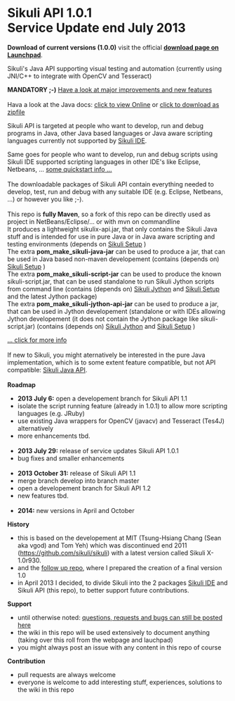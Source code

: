 Sikuli API 1.0.1 <br />Service Update end July 2013
===========

**Download of current versions (1.0.0)** visit the official [**download page on Launchpad**](https://launchpad.net/sikuli/+download).<br />

Sikuli's Java API supporting visual testing and automation (currently using JNI/C++ to integrate with OpenCV and Tesseract)

**MANDATORY ;-)** [Have a look at major improvements and new features](https://github.com/RaiMan/SikuliX-API/wiki/Release-Notes-API)
<br /><br />
Hava a look at the Java docs: 
[click to view Online](https://dl.dropboxusercontent.com/u/42895525/SikuliX/SikuliX-API-JavaDocs/index.html)
 or [click to download as zipfile](https://dl.dropboxusercontent.com/u/42895525/SikuliX/SikuliX-API-JavaDocs.zip)


Sikuli API is targeted at people who want to develop, run and debug programs in Java, other Java based languages or Java aware scripting languages currently not supported by [Sikuli IDE](https://github.com/RaiMan/SikuliX-IDE).

Same goes for people who want to develop, run and debug scripts using Sikuli IDE supported scripting languages in other IDE's like Eclipse, Netbeans, ... [some quickstart info ...](https://github.com/RaiMan/SikuliX-API/wiki/Usage-in-Java-programming)
<br /><br />
The downloadable packages of Sikuli API contain everything needed to develop, test, run and debug with any suitable IDE (e.g. Eclipse, Netbeans, ...) or however you like ;-).
<br /><br />
This repo is **fully Maven**, so a fork of this repo can be directly used as project in NetBeans/Eclipse/... or with mvn on commandline<br /> 
It produces a lightweight sikulix-api.jar, that only contains the Sikuli Java stuff and is intended for use in pure Java or in Java aware scripting and testing environments (depends on [Sikuli Setup](https://github.com/RaiMan/SikuliX-Setup) )<br />
The extra **pom_make_sikuli-java-jar** can be used to produce a jar, that can be used in Java based non-maven developement  (contains (depends on) [Sikuli Setup](https://github.com/RaiMan/SikuliX-Setup) )<br />
The extra **pom_make_sikuli-script-jar** can be used to produce the known sikuli-script.jar, that can be used standalone to run Sikuli Jython scripts from command line (contains (depends on) [Sikuli Jython](https://github.com/RaiMan/SikuliX-Jython) and [Sikuli Setup](https://github.com/RaiMan/SikuliX-Setup) and the latest Jython package)<br />
The extra **pom_make_sikuli-jython-api-jar** can be used to produce a jar, that can be used in Jython developement (standalone or with IDEs allowing Jython developement (it does not contain the Jython package like sikuli-script.jar) (contains (depends on) [Sikuli Jython](https://github.com/RaiMan/SikuliX-Jython) and [Sikuli Setup](https://github.com/RaiMan/SikuliX-Setup) )<br />

[... click for more info](https://github.com/RaiMan/SikuliX-API/wiki/Maven-support)<br /><br />
If new to Sikuli, you might aternatively be interested in the pure Java implementation, which is to some extent feature compatible, but not API compatible: [Sikuli Java API](http://code.google.com/p/sikuli-api).
<br /><br />
**Roadmap**
 - **2013 July 6:** open a developement branch for Sikuli API 1.1
  - isolate the script running feature (already in 1.0.1) to allow more scripting languages (e.g. JRuby)
  - use existing Java wrappers for OpenCV (javacv) and Tesseract (Tes4J) alternatively
  - more enhancements tbd.
<br /><br />
 - **2013 July 29:** release of service updates Sikuli API 1.0.1
  - bug fixes and smaller enhancements 
<br /><br />
 - **2013 October 31:** release of Sikuli API 1.1
  - merge branch develop into branch master
  - open a developement branch for Sikuli API 1.2
  - new features tbd.
<br /><br />
 - **2014:** new versions in April and October

**History**
 - this is based on the developement at MIT (Tsung-Hsiang Chang (Sean aka vgod) and Tom Yeh) which was discontinued end 2011 (https://github.com/sikuli/sikuli) with a latest version called Sikuli X-1.0r930.
 - and the [follow up repo](https://github.com/RaiMan/Sikuli12.11), where I prepared the creation of a final version 1.0
 - in April 2013 I decided, to divide Sikuli into the 2 packages [Sikuli IDE](https://github.com/RaiMan/SikuliX-IDE) and Sikuli API (this repo), to better support future contributions.

**Support**
 - until otherwise noted: [questions, requests and bugs can still be posted here](https://answers.launchpad.net/sikuli)
 - the wiki in this repo will be used extensively to document anything (taking over this roll from the webpage and lauchpad)
 - you might always post an issue with any content in this repo of course

**Contribution**
 - pull requests are always welcome
 - everyone is welcome to add interesting stuff, experiences, solutions to the wiki in this repo
